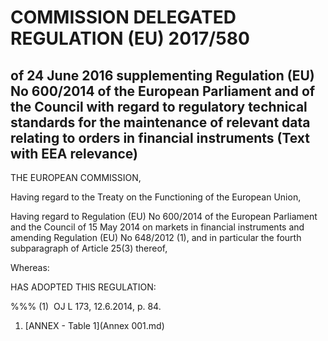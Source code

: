 # COMMISSION DELEGATED REGULATION (EU) 2017/580

## of 24 June 2016 supplementing Regulation (EU) No 600/2014 of the European Parliament and of the Council with regard to regulatory technical standards for the maintenance of relevant data relating to orders in financial instruments (Text with EEA relevance)

THE EUROPEAN COMMISSION,

Having regard to the Treaty on the Functioning of the European Union,

Having regard to Regulation (EU) No 600/2014 of the European Parliament and the Council of 15 May 2014 on markets in financial instruments and amending Regulation (EU) No 648/2012 (1), and in particular the fourth subparagraph of Article 25(3) thereof,

Whereas:

HAS ADOPTED THIS REGULATION:

%%% (1)  OJ L 173, 12.6.2014, p. 84.

1. [ANNEX - Table 1](Annex 001.md)
